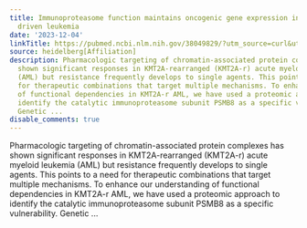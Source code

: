 ```yaml
---
title: Immunoproteasome function maintains oncogenic gene expression in KMT2A-complex
  driven leukemia
date: '2023-12-04'
linkTitle: https://pubmed.ncbi.nlm.nih.gov/38049829/?utm_source=curl&utm_medium=rss&utm_campaign=pubmed-2&utm_content=1FakS-2QOkCT8HsMOQP1bCRQ4YzyumYOmxmF0moLsQ3dFB1E9V&fc=20220326224207&ff=20231205170740&v=2.17.9.post6+86293ac
source: heidelberg[Affiliation]
description: Pharmacologic targeting of chromatin-associated protein complexes has
  shown significant responses in KMT2A-rearranged (KMT2A-r) acute myeloid leukemia
  (AML) but resistance frequently develops to single agents. This points to a need
  for therapeutic combinations that target multiple mechanisms. To enhance our understanding
  of functional dependencies in KMT2A-r AML, we have used a proteomic approach to
  identify the catalytic immunoproteasome subunit PSMB8 as a specific vulnerability.
  Genetic ...
disable_comments: true
---
```

Pharmacologic targeting of chromatin-associated protein complexes has shown significant responses in KMT2A-rearranged (KMT2A-r) acute myeloid leukemia (AML) but resistance frequently develops to single agents. This points to a need for therapeutic combinations that target multiple mechanisms. To enhance our understanding of functional dependencies in KMT2A-r AML, we have used a proteomic approach to identify the catalytic immunoproteasome subunit PSMB8 as a specific vulnerability. Genetic ...